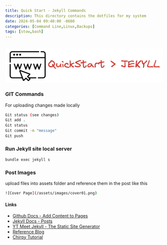 ```yaml
---
title: Quick Start - Jekyll Commands
description: This directory contains the dotfiles for my system
date: 2024-05-04 09:40:00 -0600
categories: [Command Line,Linux,Backups]
tags: [stow,bash]
---
```

![Cover Page](/assets/images/cover-quickstart-jekyll.png)
---

### GIT Commands
For uploading changes made locally
```bash
Git status (see changes)
Git add .
Git status
Git commit -m "message"
Git push
```

###  Run Jekyll site local server
```bash
bundle exec jekyll s
```

### Post Images
upload files into assets folder and reference them in the post like this
```bash
![Cover Page](/assets/images/cover01.png)
```

#### Links
- [Github Docs - Add Content to Pages](https://docs.github.com/en/pages/setting-up-a-github-pages-site-with-jekyll/adding-content-to-your-github-pages-site-using-jekyll())
- [Jekyll Docs - Posts](https://jekyllrb.com/docs/posts/)
- [YT Meet Jekyll - The Static Site Generator](https://www.youtube.com/watch?v=F8iOU1ci19Q)
- [Reference Blog](https://technotim.live)
- [Chirpy Tutorial](https://github.com/cotes2020/jekyll-theme-chirpy/wiki)
